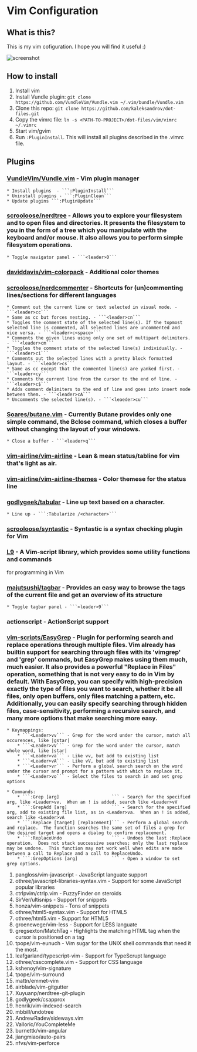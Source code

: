 # Vim Configuration
## What is this?
This is my vim cofiguration. I hope you will find it useful :)

![screenshot](https://raw.github.com/kaleksandrov/dot-files/master/vim/screenshot.png)

## How to install
1. Install vim
1. Install Vundle plugin: ```git clone https://github.com/VundleVim/Vundle.vim ~/.vim/bundle/Vundle.vim```
1. Clone this repo:  ```git clone https://github.com/kaleksandrov/dot-files.git```
1. Copy the vimrc file: ```ln -s <PATH-TO-PROJECT>/dot-files/vim/vimrc ~/.vimrc```
1. Start vim/gvim
1. Run ```:PluginInstall```. This will install all plugins described in the .vimrc file.

## Plugins
### [VundleVim/Vundle.vim](https://github.com/VundleVim/Vundle.vim) - Vim plugin manager
    * Install plugins  - ```:PluginInstall```
    * Uninstall plugins - ```:PluginClean```
    * Update plugins ```:PluginUpdate```
### [scrooloose/nerdtree](https://github.com/scrooloose/nerdtree) - Allows you to explore your filesystem and to open files and directories. It presents the filesystem to you in the form of a tree which you manipulate with the keyboard and/or mouse. It also allows you to perform simple filesystem operations.
    * Toggle navigator panel - ```<leader>0```
### [daviddavis/vim-colorpack](https://github.com/daviddavis/vim-colorpack) - Additional color themes
### [scrooloose/nerdcommenter](https://github.com/scrooloose/nerdcommenter) - Shortcuts for (un)commenting lines/sections for different languages
    * Comment out the current line or text selected in visual mode. - ```<leader>cc```
    * Same as cc but forces nesting. - ```<leader>cn```
    * Toggles the comment state of the selected line(s). If the topmost selected line is commented, all selected lines are uncommented and vice versa. - ```<leader>c<space>```
    * Comments the given lines using only one set of multipart delimiters. - ```<leader>cm```
    * Toggles the comment state of the selected line(s) individually. - ```<leader>ci```
    * Comments out the selected lines with a pretty block formatted layout. - ```<leader>cs```
    * Same as cc except that the commented line(s) are yanked first. - ```<leader>cy```
    * Comments the current line from the cursor to the end of line. - ```<leader>c$```
    * Adds comment delimiters to the end of line and goes into insert mode between them. - ```<leader>cA```
    * Uncomments the selected line(s). - ```<leaeder>cu```
### [Soares/butane.vim](https://github.com/Soares/butane.vim) - Currently Butane provides only one simple command, the Bclose command, which closes a buffer without changing the layout of your windows.
    * Close a buffer - ```<leader>q```
### [vim-airline/vim-airline](https://github.com/vim-airline/vim-airline) - Lean & mean status/tabline for vim that's light as air.
### [vim-airline/vim-airline-themes](https://github.com/vim-airline/vim-airline-themes) - Color themese for the status line
### [godlygeek/tabular](https://github.com/godlygeek/tabular) - Line up text based on a character.
    * Line up - ```:Tabularize /<character>```
### [scrooloose/syntastic](https://github.com/vim-syntastic/syntastic) - Syntastic is a syntax checking plugin for Vim
### [L9](http://www.vim.org/scripts/script.php?script_id=3252) - A Vim-script library, which provides some utility functions and commands
for programming in Vim
### [majutsushi/tagbar](https://github.com/majutsushi/tagbar) -  Provides an easy way to browse the tags of the current file and get an overview of its structure
    * Toggle tagbar panel - ```<leader>9```
### actionscript - ActionScript support
### [vim-scripts/EasyGrep](https://github.com/vim-scripts/EasyGrep) - Plugin for performing search and replace operations through multiple files. Vim already has builtin support for searching through files with its 'vimgrep' and 'grep' commands, but EasyGrep makes using them much, much easier. It also provides a powerful "Replace in Files" operation, something that is not very easy to do in Vim by default. With EasyGrep, you can specify with high-precision exactly the type of files you want to search, whether it be all files, only open buffers, only files matching a pattern, etc. Additionally, you can easily specify searching through hidden files, case-sensitivity, performing a recursive search, and many more options that make searching more easy.
    * Keymappings:
        * ```<Leader>vv``` - Grep for the word under the cursor, match all occurences, like |gstar|
        * ```<Leader>vV``` - Grep for the word under the cursor, match whole word, like |star|
        * ```<Leader>va``` - Like vv, but add to existing list
        * ```<Leader>vA``` - Like vV, but add to existing list
        * ```<Leader>vr``` - Perform a global search search on the word under the cursor and prompt for a pattern with which to replace it.
        * ```<Leader>vo``` - Select the files to search in and set grep options

    * Commands:
        * ```:Grep [arg]                    ``` - Search for the specified arg, like <Leader>vv.  When an ! is added, search like <Leader>vV
        * ```:GrepAdd [arg]                 ``` - Search for the specified arg, add to existing file list, as in <Leader>va.  When an ! is added, search like <Leader>vA
        * ```:Replace [target] [replacement]``` - Perform a global search and replace.  The function searches the same set of files a grep for the desired target and opens a dialog to confirm replacement.
        * ```:ReplaceUndo                   ``` - Undoes the last :Replace operation.  Does not stack successive searches; only the last replace may be undone.  This function may not work well when edits are made between a call to Replace and a call to ReplaceUndo.
        * ```:GrepOptions [arg]             ``` - Open a window to set grep options.
1. pangloss/vim-javascript - JavaScript languate support
1. othree/javascript-libraries-syntax.vim - Support for some JavaScript popular libraries
1. ctrlpvim/ctrlp.vim - FuzzyFinder on steroids
1. SirVer/ultisnips - Support for snippets
1. honza/vim-snippets - Tons of snippets
1. othree/html5-syntax.vim - Support for HTML5
1. othree/html5.vim - Support for HTML5
1. groenewege/vim-less - Support for LESS languate
1. gregsexton/MatchTag - Highlights the matching HTML tag when the cursor is positioned on a tag
1. tpope/vim-eunuch - Vim sugar for the UNIX shell commands that need it the most.
1. leafgarland/typescript-vim - Support for TypeScrupt language
1. othree/csscomplete.vim - Support for CSS language
1. kshenoy/vim-signature
1. tpope/vim-surround
1. mattn/emmet-vim
1. airblade/vim-gitgutter
1. Xuyuanp/nerdtree-git-plugin
1. godlygeek/csapprox
1. henrik/vim-indexed-search
1. mbbill/undotree
1. AndrewRadev/sideways.vim
1. Valloric/YouCompleteMe
1. burnettk/vim-angular
1. jiangmiao/auto-pairs
1. nfvs/vim-perforce
